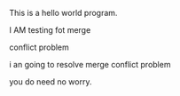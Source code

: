 This is a hello world program.

I AM testing fot merge

conflict problem

i an going to resolve merge conflict problem

you do need no worry.